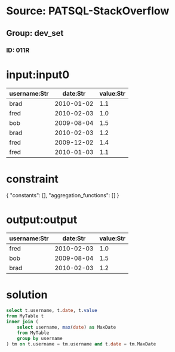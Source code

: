 # Source: PATSQL-StackOverflow
## Group: dev_set
### ID: 011R

# input:input0

| username:Str | date:Str | value:Str |
|---|---|---|
| brad | 2010-01-02 | 1.1 |
| fred | 2010-02-03 | 1.0 |
| bob | 2009-08-04 | 1.5 |
| brad | 2010-02-03 | 1.2 |
| fred | 2009-12-02 | 1.4 |
| fred | 2010-01-03 | 1.1 |

# constraint

{
  "constants": [],
  "aggregation_functions": []
}

# output:output

| username:Str | date:Str | value:Str |
|---|---|---|
| fred | 2010-02-03 | 1.0 |
| bob | 2009-08-04 | 1.5 |
| brad | 2010-02-03 | 1.2 |

# solution

```sql
select t.username, t.date, t.value
from MyTable t
inner join (
    select username, max(date) as MaxDate
    from MyTable
    group by username
) tm on t.username = tm.username and t.date = tm.MaxDate
```
